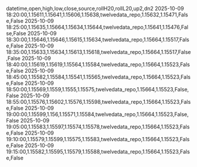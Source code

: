 datetime,open,high,low,close,source,rollH20,rollL20,up2,dn2
2025-10-09 18:20:00,1.15611,1.15641,1.15606,1.15638,twelvedata_repo,1.15632,1.15471,False,False
2025-10-09 18:25:00,1.15635,1.15664,1.15634,1.15644,twelvedata_repo,1.15641,1.15476,False,False
2025-10-09 18:30:00,1.15646,1.15646,1.15615,1.15634,twelvedata_repo,1.15664,1.15517,False,False
2025-10-09 18:35:00,1.15633,1.15634,1.15613,1.15618,twelvedata_repo,1.15664,1.15517,False,False
2025-10-09 18:40:00,1.15619,1.15619,1.15564,1.15584,twelvedata_repo,1.15664,1.15523,False,False
2025-10-09 18:45:00,1.15582,1.15584,1.15541,1.15565,twelvedata_repo,1.15664,1.15523,False,False
2025-10-09 18:50:00,1.15569,1.1559,1.1555,1.15575,twelvedata_repo,1.15664,1.15523,False,False
2025-10-09 18:55:00,1.15576,1.15602,1.15576,1.15598,twelvedata_repo,1.15664,1.15523,False,False
2025-10-09 19:00:00,1.15599,1.156,1.15571,1.15584,twelvedata_repo,1.15664,1.15523,False,False
2025-10-09 19:05:00,1.15583,1.15597,1.15574,1.15578,twelvedata_repo,1.15664,1.15523,False,False
2025-10-09 19:10:00,1.15579,1.15599,1.15575,1.15583,twelvedata_repo,1.15664,1.15523,False,False
2025-10-09 19:15:00,1.15582,1.15595,1.15579,1.15588,twelvedata_repo,1.15664,1.15523,False,False
